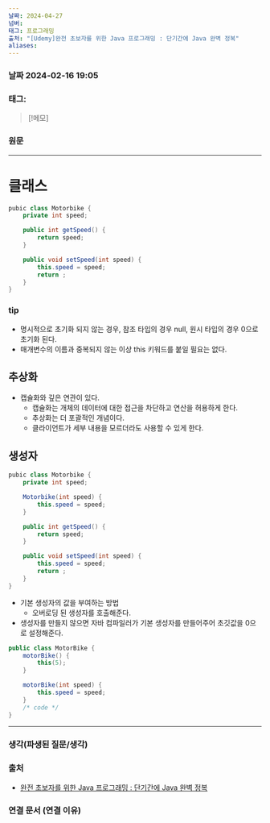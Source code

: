 ```yaml
---
날짜: 2024-04-27
넘버: 
태그: 프로그래밍
출처: "[Udemy]완전 초보자를 위한 Java 프로그래밍 : 단기간에 Java 완벽 정복"
aliases:
---
```

### 날짜  2024-02-16 19:05

### 태그:

>[!메모]
>

### 원문
---
# 클래스
```java
pubic class Motorbike {
	private int speed;

	public int getSpeed() {
		return speed;
	}

	public void setSpeed(int speed) {
		this.speed = speed;
		return ;
	}
}
```
### tip
- 명시적으로 초기화 되지 않는 경우, 참조 타입의 경우 null, 원시 타입의 경우 0으로 초기화 된다.
- 매개변수의 이름과 중복되지 않는 이상 this 키워드를 붙일 필요는 없다.
## 추상화
- 캡슐화와 깊은 연관이 있다.
	- 캡슐화는 개체의 데이터에 대한 접근을 차단하고 연산을 허용하게 한다.
	- 추상화는 더 포괄적인 개념이다.
	- 클라이언트가 세부 내용을 모르더라도 사용할 수 있게 한다.
## 생성자
```java
pubic class Motorbike {
	private int speed;

	Motorbike(int speed) {
		this.speed = speed;
	}

	public int getSpeed() {
		return speed;
	}

	public void setSpeed(int speed) {
		this.speed = speed;
		return ;
	}
}
```
- 기본 생성자의 값을 부여하는 방법
	- 오버로딩 된 생성자를 호출해준다.
- 생성자를 만들지 않으면 자바 컴파일러가 기본 생성자를 만들어주어 초깃값을 0으로 설정해준다.
```java
public class MotorBike {
	motorBike() {
		this(5);
	}

	motorBike(int speed) {
		this.speed = speed;
	}
	/* code */
}
```


---
### 생각(파생된 질문/생각)

### 출처
- [완전 초보자를 위한 Java 프로그래밍 : 단기간에 Java 완벽 정복](https://www.udemy.com/course/best-java-programming/?couponCode=ST6MT42324)

### 연결 문서 (연결 이유)
